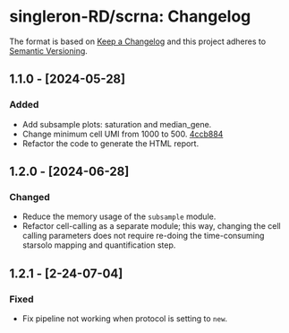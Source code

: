 # singleron-RD/scrna: Changelog

The format is based on [Keep a Changelog](https://keepachangelog.com/en/1.0.0/)
and this project adheres to [Semantic Versioning](https://semver.org/spec/v2.0.0.html).

## 1.1.0 - [2024-05-28]

### Added
- Add subsample plots: saturation and median_gene.
- Change minimum cell UMI from 1000 to 500. [4ccb884](https://github.com/singleron-RD/scrna/commit/4ccb8843e5263dfdcf4be6051480ac065ff84a9c)
- Refactor the code to generate the HTML report.


## 1.2.0 - [2024-06-28]

### Changed
- Reduce the memory usage of the `subsample` module.
- Refactor cell-calling as a separate module; this way, changing the cell calling parameters does not require re-doing the time-consuming starsolo mapping and quantification step.

## 1.2.1 - [2-24-07-04]

### Fixed
- Fix pipeline not working when protocol is setting to `new`.